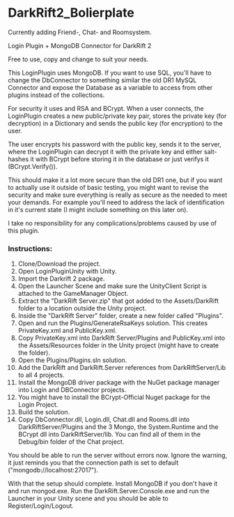 # DarkRift2_Bolierplate

Currently adding Friend-, Chat- and Roomsystem.









Login Plugin + MongoDB Connector for DarkRift 2

Free to use, copy and change to suit your needs.

This LoginPlugin uses MongoDB. If you want to use SQL, you'll have to change the DbConnector to something similar the old 
DR1 MySQL Connector and expose the Database as a variable to access from other plugins instead of the collections.

For security it uses and RSA and BCrypt. When a user connects, the LoginPlugin creates a new public/private key pair, 
stores the private key (for decryption) in a Dictionary and sends the public key (for encryption) to the user. 

The user encrypts his password with the public key, sends it to the server, where the LoginPlugin can decrypt it with the private key 
and either salt-hashes it with BCrypt before storing it in the database or just verifys it (BCrypt.Verify()).

This should make it a lot more secure than the old DR1 one, but if you want to actually use it outside of basic testing, 
you might want to revise the security and make sure everything is really as secure as the needed to meet your demands. For example you'll need to address the lack of identification in it's current state (I might include something on this later on).

I take no responsibility for any complications/problems caused by use of this plugin.


### Instructions:

1) Clone/Download the project.
2) Open LoginPluginUnity with Unity.
3) Import the Darkrift 2 package.
4) Open the Launcher Scene and make sure the UnityClient Script is attached to the GameManager Object.
5) Extract the "DarkRift Server.zip" that got added to the Assets/DarkRift folder to a location outside the Unity project.
6) Inside the "DarkRift Server" folder, create a new folder called "Plugins".
7) Open and run the Plugins/GenerateRsaKeys solution. This creates PrivateKey.xml and PublicKey.xml.
8) Copy PrivateKey.xml into DarkRift Server/Plugins and PublicKey.xml into the Assets/Resources folder in the Unity project (might have to create the folder).
9) Open the Plugins/Plugins.sln solution.
8) Add the DarkRift and DarkRift.Server references from DarkRiftServer/Lib to all 4 projects.
9) Install the MongoDB driver package with the NuGet package manager into Login and DBConnector projects.
10) You might have to install the BCrypt-Official Nuget package for the Login Project.
12) Build the solution.
13) Copy DbConnector.dll, Login.dll, Chat.dll and Rooms.dll into DarkRiftServer/Plugins and the 3 Mongo, the System.Runtime and the BCrypt dll into DarkRiftServer/lib. You can find all of them in the Debug/bin folder of the Chat project.

You should be able to run the server without errors now. 
Ignore the warning, it just reminds you that the connection path is set to default ("mongodb://localhost:27017").

With that the setup should complete. Install MongoDB if you don't have it and run mongod.exe.
Run the DarkRift.Server.Console.exe and run the Launcher in your Unity scene and you should be able to Register/Login/Logout.
